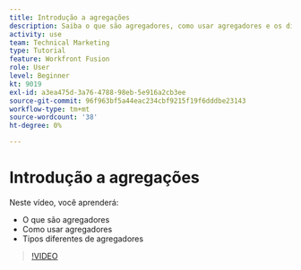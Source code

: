 ```yaml
---
title: Introdução a agregações
description: Saiba o que são agregadores, como usar agregadores e os diferentes tipos de agregadores em [!DNL Adobe Workfront Fusion].
activity: use
team: Technical Marketing
type: Tutorial
feature: Workfront Fusion
role: User
level: Beginner
kt: 9019
exl-id: a3ea475d-3a76-4788-98eb-5e916a2cb3ee
source-git-commit: 96f963bf5a44eac234cbf9215f19f6dddbe23143
workflow-type: tm+mt
source-wordcount: '38'
ht-degree: 0%

---
```


# Introdução a agregações

Neste vídeo, você aprenderá:

* O que são agregadores
* Como usar agregadores
* Tipos diferentes de agregadores

>[!VIDEO](https://video.tv.adobe.com/v/335279/?quality=12)
